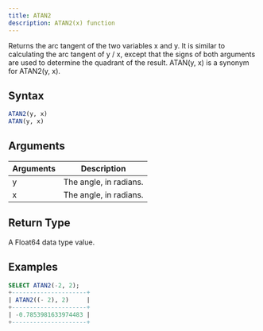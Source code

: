 ```yaml
---
title: ATAN2
description: ATAN2(x) function
---
```


Returns the arc tangent of the two variables x and y. It is similar to calculating the arc tangent of y / x, except that the signs of both arguments are used to determine the quadrant of the result.
ATAN(y, x) is a synonym for ATAN2(y, x).

## Syntax

```sql
ATAN2(y, x)
ATAN(y, x)
```

## Arguments

| Arguments   | Description |
| ----------- | ----------- |
| y | The angle, in radians. |
| x | The angle, in radians. |

## Return Type

A Float64 data type value.


## Examples

```sql
SELECT ATAN2(-2, 2);
+---------------------+
| ATAN2((- 2), 2)     |
+---------------------+
| -0.7853981633974483 |
+---------------------+
```

